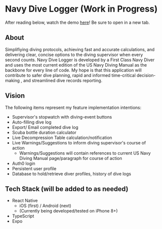 # Navy Dive Logger (Work in Progress)

After reading below, watch the demo [here](https://www.youtube.com/embed/2NKSe-KH95U)! Be sure to open in a new tab.

## About

Simplifiying diving protocols, achieving fast and accurate calculations, and delivering clear, concise options to the diving supervisor when every second counts. Navy Dive Logger is developed by a First Class Navy Diver and uses the most current edition of the US Navy Diving Manual as the backbone for every line of code. My hope is that this application will contribute to safer dive planning, rapid and informed time-critical decision-making , and streamlined dive records reporting.

## Vision

The following items represent my feature implementation intentions:

- Supervisor's stopwatch with diving-event buttons
- Auto-filling dive log
- Export/ Email completed dive log
- Scuba bottle duration calculator
- Live Decompression Table calculation/notification
- Live Warnings/Suggestions to inform diving supervisor's course of action
  - Warnings/Suggestions will contain references to current US Navy Diving Manual page/paragraph for course of action
- Auth0 login 
- Persistent user profile
- Database to hold/retrieve diver profiles, history of dive logs 

## Tech Stack (will be added to as needed)

- React Native
  - iOS (first) / Android (next)
  - (Currently being developed/tested on iPhone 8+)
- TypeScript
- Expo
